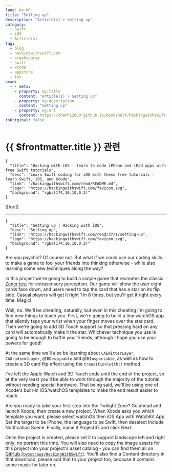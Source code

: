 ```yaml
---
lang: ko-KR
title: "Setting up"
description: "Article(s) > Setting up"
category:
  - Swift
  - iOS
  - Article(s)
tag: 
  - blog
  - hackingwithswift.com
  - crashcourse
  - swift
  - xcode
  - appstore
  - ios  
head:
  - - meta:
    - property: og:title
      content: "Article(s) > Setting up"
    - property: og:description
      content: "Setting up"
    - property: og:url
      content: https://chanhi2000.github.io/bookshelf/hackingwithswift.com/read/37/01-setting-up.html
isOriginal: false
---
```


# {{ $frontmatter.title }} 관련

```component VPCard
{
  "title": "Hacking with iOS - learn to code iPhone and iPad apps with free Swift tutorials",
  "desc": "Learn Swift coding for iOS with these free tutorials - learn Swift, iOS, and Xcode",
  "link": "/hackingwithswift.com/read/README.md",
  "logo": "https://hackingwithswift.com/favicon.svg",
  "background": "rgba(174,10,10,0.2)"
}
```

[[toc]]

---

```component VPCard
{
  "title": "Setting up | Hacking with iOS",
  "desc": "Setting up",
  "link": "https://hackingwithswift.com/read/37/1/setting-up",
  "logo": "https://hackingwithswift.com/favicon.svg",
  "background": "rgba(174,10,10,0.2)"
}
```

Are you psychic? Of course not. But what if we could use our coding skills to make a game to fool your friends into thinking otherwise - while also learning some new techniques along the way?

In this project we're going to build a simple game that recreates the classic [<FontIcon icon="fa-brands fa-wikipedia-w"/>Zener test](https://en.wikipedia.org/wiki/Zener_cards) for extrasensory perception. Our game will show the user eight cards face down, and users need to tap the card that has a star on its flip side. Casual players will get it right 1 in 8 times, but you'll get it right every time. Magic!

Well, no. We'll be cheating, naturally, but even in this cheating I'm going to find new things to teach you. First, we're going to build a tiny watchOS app that silently taps your wrist when your finger moves over the star card. Then we're going to add 3D Touch support so that pressing hard on any card will automatically make it the star. Whichever technique you use is going to be enough to baffle your friends, although I hope you use your powers for good!

At the same time we'll also be learning about `CAEmitterLayer`, `CAGradientLayer`, `@IBDesignable` and `@IBInspectable`, as well as how to create a 3D card flip effect using the `transition(with:)` method.

I've left the Apple Watch and 3D Touch code until the end of the project, so at the very least you'll be able to work through the majority of the tutorial without needing special hardware. That being said, we'll be using one of Xcode's built-in iOS/watchOS templates to make the end result easier to reach.

Are you ready to take your first step into the Twilight Zone? Go ahead and launch Xcode, then create a new project. When Xcode asks you which template you want, please select watchOS then iOS App with WatchKit App. Set the target to be iPhone, the language to be Swift, then deselect Include Notification Scene. Finally, name it Project37 and click Next.

Once the project is created, please set it to support landscape left and right only; no portrait this time. You will also need to copy the image assets for this project into your project's asset catalog - you can find them all on [GitHub (<FontIcon icon="iconfont icon-github"/>`twostraws/HackingWithSwift`)](https://github.com/twostraws/HackingWithSwift). You'll also find a Content directory in that download; please add that to your project too, because it contains some music for later on.

